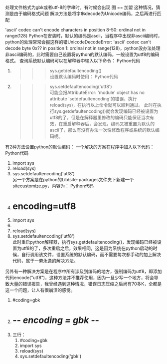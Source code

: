 处理文件格式为gbk或者utf-8的字串时，有时候会出现  图 == 加盟 这种情况，猜测是由于编码格式问题 
解决方法是将字串decode为Unicode编码，之后再进行匹配

'ascii' codec can't encode characters in position 8-50: ordinal not in range(128)
Python在安装时，默认的编码是ascii，当程序中出现非ascii编码时，python的处理常常会报这样的错UnicodeDecodeError: 'ascii' codec can't decode byte 0x?? in position 1: ordinal not in range(128)，python没办法处理非ascii编码的，此时需要自己设置将python的默认编码，一般设置为utf8的编码格式。
查询系统默认编码可以在解释器中输入以下命令：
Python代码    
1. >>>sys.getdefaultencoding()  
设置默认编码时使用：
Python代码    
1. >>>sys.setdefaultencoding('utf8')  
 可能会报AttributeError: 'module' object has no attribute 'setdefaultencoding'的错误，执行reload(sys)，在执行以上命令就可以顺利通过。
此时在执行sys.getdefaultencoding()就会发现编码已经被设置为utf8的了，但是在解释器里修改的编码只能保证当次有效，在重启解释器后，会发现，编码又被重置为默认的ascii了，那么有没有办法一次性修改程序或系统的默认编码呢。
 
有2种方法设置python的默认编码：
一个解决的方案在程序中加入以下代码：
Python代码    
1. import sys  
2. reload(sys)  
3. sys.setdefaultencoding('utf8')   
 另一个方案是在python的Lib\site-packages文件夹下新建一个sitecustomize.py，内容为：
Python代码    
1. # encoding=utf8  
2. import sys  
3.   
4. reload(sys)  
5. sys.setdefaultencoding('utf8')   
此时重启python解释器，执行sys.getdefaultencoding()，发现编码已经被设置为utf8的了，多次重启之后，效果相同，这是因为系统在python启动的时候，自行调用该文件，设置系统的默认编码，而不需要每次都手动的加上解决代码，属于一劳永逸的解决方法。
 
另外有一种解决方案是在程序中所有涉及到编码的地方，强制编码为utf8，即添加代码encode("utf8")，这种方法并不推荐使用，因为一旦少写一个地方，将会导致大量的错误报告，我曾经遇到这种情况，错误日志压缩之后尚有70多K，全都是这一个问题，让人有很崩溃的感觉。
1. #coding=gbk
2. # -*- encoding = gbk -*-
3. 三行：
    1. #coding=gbk
    2. import sys  
    3. reload(sys)  
    4. sys.setdefaultencoding(‘gbk')  
                    
    
  

